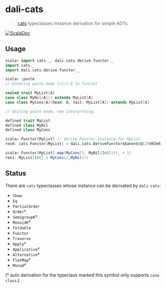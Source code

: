 dali-cats
====

> [cats] typeclasses instance derivation for simple ADTs.

[![ScalaDoc][scaladoc-badge]](https://javadoc.io/doc/codes.quine/dali-cats_2.13)

Usage
----

```scala
scala> import cats._, dali.cats.derive.functor._
import cats._
import dali.cats.derive.functor._

scala> :paste
// Entering paste mode (ctrl-D to finish)

sealed trait MyList[A]
case class MyNil[A]() extends MyList[A]
case class MyCons[A](head: A, tail: MyList[A]) extends MyList[A]

// Exiting paste mode, now interpreting.

defined trait MyList
defined class MyNil
defined class MyCons

scala> Functor[MyList] // derive Functor instance for MyList.
res0: cats.Functor[MyList] = dali.cats.DeriveFunctor$$anon$8@129d92e6

scala> Functor[MyList].map(MyCons(1, MyNil[Int]))(_ + 1)
res1: MyList[Int] = MyCons(2,MyNil())
```

Status
----

There are `cats` typeclasses whose instance can be derivated by `dali-cats`:

- `Show`
- `Eq`
- `PartialOrder`
- `Order`†
- `SemigroupK`†
- `MonoidK`†
- `Foldable`
- `Functor`
- `Traverse`
- `Apply`†
- `Applicative`†
- `Alternative`†
- `FlatMap`†
- `Monad`†

(† auto derivation for the typeclass marked this symbol only supports `case class`.)

[cats]: https://typelevel.org/cats/
[scaladoc-badge]: https://img.shields.io/badge/ScalaDoc-Reference-black?style=for-the-badge&logo=scala&colorA=D01F28&logoColor=white
